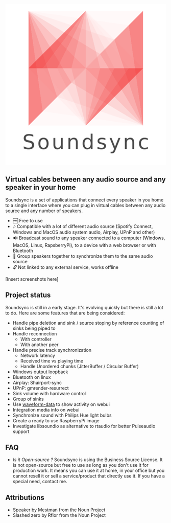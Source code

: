 ![Sounsync logo](./res/logo_transparent.png)

## Virtual cables between any audio source and any speaker in your home

Soundsync is a set of applications that connect every speaker in you home to a single interface where you can plug in virtual cables between any audio source and any number of speakers.

- 🆓 Free to use
- 🎶 Compatible with a lot of different audio source (Spotify Connect, Windows and MacOS audio system audio, Airplay, UPnP and other)
- 🔊 Broadcast sound to any speaker connected to a computer (Windows, MacOS, Linux, RapsberryPi), to a device with a web browser or with Bluetooth
- 🔗 Group speakers together to synchronize them to the same audio source
- 🔓 Not linked to any external service, works offline

[Insert screenshots here]

## Project status

Soundsync is still in a early stage. It's evolving quickly but there is still a lot to do. Here are some features that are being considered:

- Handle pipe deletion and sink / source stoping by reference counting of sinks being piped to
- Handle reconnection
  - With controller
  - With another peer
- Handle precise track synchronization
  - Network latency
  - Received time vs playing time
  - Handle Unordered chunks (JitterBuffer / Circular Buffer)
- Windows output loopback
- Bluetooth on linux
- Airplay: Shairport-sync
- UPnP: gmrender-resurrect
- Sink volume with hardware control
- Group of sinks
- Use [waveform-data](https://www.npmjs.com/package/waveform-data) to show activity on webui
- Integration media info on webui
- Synchronize sound with Philips Hue light bulbs
- Create a ready to use RaspberryPi image
- Investigate libsoundio as alternative to rtaudio for better Pulseaudio support

## FAQ

- *Is it Open-source ?* Soundsync is using the Business Source License. It is not open-source but free to use as long as you don't use it for production work. It means you can use it at home, in your office but you cannot resell it or sell a service/product that directly use it. If you have a special need, contact me.

## Attributions

- Speaker by Mestman from the Noun Project
- Slashed zero by Rflor from the Noun Project

